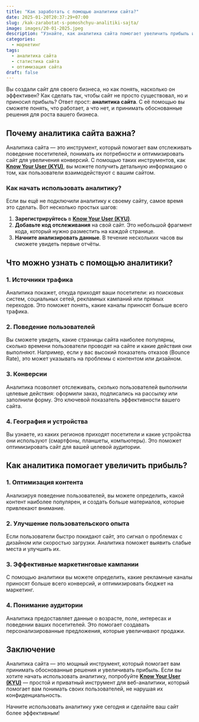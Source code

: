 ```yaml
---
title: "Как заработать с помощью аналитики сайта?"
date: 2025-01-20T20:37:29+07:00
slug: /kak-zarabotat-s-pomoshchyu-analitiki-sajta/
image: images/20-01-2025.jpeg
description: "Узнайте, как аналитика сайта помогает увеличить прибыль и оптимизировать ваш бизнес."
categories:
  - маркетинг
tags:
  - аналитика сайта
  - статистика сайта
  - оптимизация сайта
draft: false
---
```


Вы создали сайт для своего бизнеса, но как понять, насколько он эффективен? Как сделать так, чтобы сайт не просто существовал, но и приносил прибыль? Ответ прост: **аналитика сайта**. С её помощью вы сможете понять, что работает, а что нет, и принимать обоснованные решения для роста вашего бизнеса.

## Почему аналитика сайта важна?

Аналитика сайта — это инструмент, который помогает вам отслеживать поведение посетителей, понимать их потребности и оптимизировать сайт для увеличения конверсий. С помощью таких инструментов, как **[Know Your User (KYU)](https://knowyouruser.ru/?utm_source=blog&utm_medium=article)**, вы можете получить детальную информацию о том, как пользователи взаимодействуют с вашим сайтом.

### Как начать использовать аналитику?

Если вы ещё не подключили аналитику к своему сайту, самое время это сделать. Вот несколько простых шагов:

1. **Зарегистрируйтесь** в **[Know Your User (KYU)](https://knowyouruser.ru/?utm_source=blog&utm_medium=article)**.
2. **Добавьте код отслеживания** на свой сайт. Это небольшой фрагмент кода, который нужно разместить на каждой странице.
3. **Начните анализировать данные**. В течение нескольких часов вы сможете увидеть первые отчёты.

## Что можно узнать с помощью аналитики?

### 1. **Источники трафика**
Аналитика покажет, откуда приходят ваши посетители: из поисковых систем, социальных сетей, рекламных кампаний или прямых переходов. Это поможет понять, какие каналы приносят больше всего трафика.

### 2. **Поведение пользователей**
Вы сможете увидеть, какие страницы сайта наиболее популярны, сколько времени пользователи проводят на сайте и какие действия они выполняют. Например, если у вас высокий показатель отказов (Bounce Rate), это может указывать на проблемы с контентом или дизайном.

### 3. **Конверсии**
Аналитика позволяет отслеживать, сколько пользователей выполнили целевые действия: оформили заказ, подписались на рассылку или заполнили форму. Это ключевой показатель эффективности вашего сайта.

### 4. **География и устройства**
Вы узнаете, из каких регионов приходят посетители и какие устройства они используют (смартфоны, планшеты, компьютеры). Это поможет оптимизировать сайт для вашей целевой аудитории.

## Как аналитика помогает увеличить прибыль?

### 1. **Оптимизация контента**
Анализируя поведение пользователей, вы можете определить, какой контент наиболее популярен, и создать больше материалов, которые привлекают внимание.

### 2. **Улучшение пользовательского опыта**
Если пользователи быстро покидают сайт, это сигнал о проблемах с дизайном или скоростью загрузки. Аналитика поможет выявить слабые места и улучшить их.

### 3. **Эффективные маркетинговые кампании**
С помощью аналитики вы можете определить, какие рекламные каналы приносят больше всего конверсий, и оптимизировать бюджет на маркетинг.

### 4. **Понимание аудитории**
Аналитика предоставляет данные о возрасте, поле, интересах и поведении ваших посетителей. Это помогает создавать персонализированные предложения, которые увеличивают продажи.

## Заключение

Аналитика сайта — это мощный инструмент, который помогает вам принимать обоснованные решения и увеличивать прибыль. Если вы хотите начать использовать аналитику, попробуйте **[Know Your User (KYU)](https://knowyouruser.ru/?utm_source=blog&utm_medium=article)** — простой и приватный инструмент для веб-аналитики, который помогает вам понимать своих пользователей, не нарушая их конфиденциальность.

Начните использовать аналитику уже сегодня и сделайте ваш сайт более эффективным!

